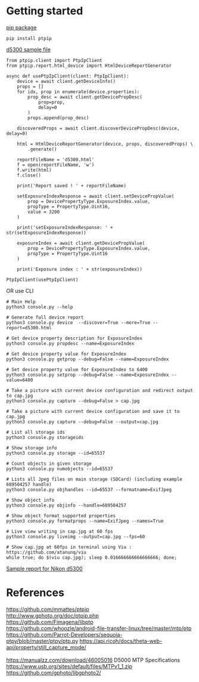 # Getting started

[pip package](https://pypi.org/project/ptpip/)

```
pip install ptpip
```

[d5300 sample file](https://github.com/DethCount/ptpip-d5300/blob/master/d5300.py)

```
from ptpip.client import PtpIpClient
from ptpip.report.html_device import HtmlDeviceReportGenerator

async def usePtpIpClient(client: PtpIpClient):
    device = await client.getDeviceInfo()
    props = []
    for idx, prop in enumerate(device.properties):
        prop_desc = await client.getDevicePropDesc(
            prop=prop,
            delay=0
        )
        props.append(prop_desc)

    discoveredProps = await client.discoverDevicePropDesc(device, delay=0)

    html = HtmlDeviceReportGenerator(device, props, discoveredProps) \
        .generate()

    reportFileName = 'd5300.html'
    f = open(reportFileName, 'w')
    f.write(html)
    f.close()

    print('Report saved ! ' + reportFileName)

    setExposureIndexResponse = await client.setDevicePropValue(
        prop = DevicePropertyType.ExposureIndex.value,
        propType = PropertyType.Uint16,
        value = 3200
    )

    print('setExposureIndexResponse: ' + str(setExposureIndexResponse))

    exposureIndex = await client.getDevicePropValue(
        prop = DevicePropertyType.ExposureIndex.value,
        propType = PropertyType.Uint16
    )

    print('Exposure index : ' + str(exposureIndex))

PtpIpClient(usePtpIpClient)

```

OR use CLI

```
# Main Help
python3 console.py --help

# Generate full device report
python3 console.py device  --discover=True --more=True --report=d5300.html

# Get device property description for ExposureIndex
python3 console.py propdesc --name=ExposureIndex

# Get device property value for ExposureIndex
python3 console.py getprop --debug=False --name=ExposureIndex

# Set device property value for ExposureIndex to 6400
python3 console.py setprop --debug=False --name=ExposureIndex --value=6400

# Take a picture with current device configuration and redirect output to cap.jpg
python3 console.py capture --debug=False > cap.jpg

# Take a picture with current device configuration and save it to cap.jpg
python3 console.py capture --debug=False --output=cap.jpg

# List all storage ids
python3 console.py storageids

# Show storage info
python3 console.py storage --id=65537

# Count objects in given storage
python3 console.py numobjects --id=65537

# Lists all Jpeg files on main storage (SDCard) (including example 689504257 handle)
python3 console.py objhandles --id=65537 --formatname=ExifJpeg

# Show object info
python3 console.py objinfo --handle=689504257

# Show object format supported properties
python3 console.py formatprops --name=ExifJpeg --names=True

# Live view writing in cap.jpg at 60 fps
python3 console.py liveimg --output=cap.jpg --fps=60

# Show cap.jpg at 60fps in terminal using Viu : https://github.com/atanunq/viu
while true; do $(viu cap.jpg); sleep 0.016666666666666666; done;

```

[Sample report for Nikon d5300](https://dethcount.github.io/ptpip-d5300/d5300.html)

# References

https://github.com/mmattes/ptpip \
http://www.gphoto.org/doc/ptpip.php \
https://github.com/Fimagena/libptp \
https://github.com/whoozle/android-file-transfer-linux/tree/master/mtp/ptp \
https://github.com/Parrot-Developers/sequoia-ptpy/blob/master/ptpy/ptp.py
https://api.ricoh/docs/theta-web-api/property/still_capture_mode/ \
\
https://manualzz.com/download/46005016 D5000 MTP Specifications \
https://www.usb.org/sites/default/files/MTPv1_1.zip \
https://github.com/gphoto/libgphoto2/
